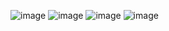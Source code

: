 ![image](https://github.com/viktordanchev/ConsoleGames-CSharp/assets/115632936/97aabf02-8443-45c4-bac9-054ea064371f)
![image](https://github.com/viktordanchev/ConsoleGames-CSharp/assets/115632936/0809492b-2c2e-4b46-ab96-af29271b8ba3)
![image](https://github.com/viktordanchev/ConsoleGames-CSharp/assets/115632936/e7db1d5f-bc4e-477f-9fd0-25c78ac034f1)
![image](https://github.com/viktordanchev/ConsoleGames-CSharp/assets/115632936/bc232120-5db6-4365-9962-9e0e8d77fbf0)
